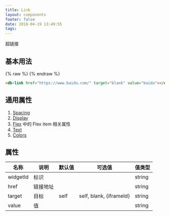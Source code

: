 ```yaml
---
title: Link
layout: components
footer: false
date: 2018-04-19 13:49:55
tags:
---
```


超链接

## 基本用法

{% raw %}
<db-link href="https://www.baidu.com/" target="blank" value="baidu"></db-link>
{% endraw %}
```html
<db-link href="https://www.baidu.com/" target="blank" value="baidu"></db-link>
```

## 通用属性

1. [Spacing](../Utilities/Spacing.html)
1. [Display](../Utilities/Display.html)
1. [Flex](../Utilities/Flex.html) 中的 Flex item 相关属性
1. [Text](../Utilities/Text.html)
1. [Colors](../Utilities/Colors.html)

## 属性

| 名称  | 说明 | 默认值 | 可选值 | 值类型 |
| ----- | ------ | ----- | ----- | --------- |
| widgetId | 标识 | | | string |
| href | 链接地址 | | | string |
| target | 目标 | self | self, blank, {iframeId} | string |
| value | 值 | | | string |